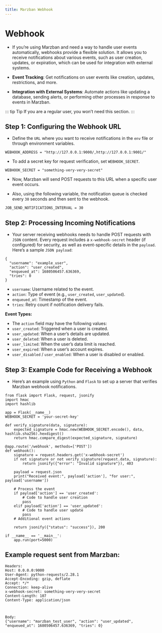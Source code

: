 ```yaml
---
title: Marzban Webhook 
---
```


# Webhook 

- If you’re using Marzban and need a way to handle user events automatically, webhooks provide a flexible solution. It allows you to receive notifications about various events, such as user creation, updates, or expiration, which can be used for integration with external systems.

- **Event Tracking**: Get notifications on user events like creation, updates, restrictions, and more.

- **Integration with External Systems**: Automate actions like updating a database, sending alerts, or performing other processes in response to events in Marzban.

::: tip Tip
If you are a regular user, you won’t need this section.
:::

## **Step 1: Configuring the Webhook URL**

- Define the `URL` where you want to receive notifications in the `env` file or through environment variables.
```env
WEBHOOK_ADDRESS = "http://127.0.0.1:9000/,http://127.0.0.1:9001/"
```

- To add a secret key for request verification, set `WEBHOOK_SECRET`.
```env
WEBHOOK_SECRET = "something-very-very-secret"
```

- Now, Marzban will send POST requests to this URL when a specific user event occurs.

- Also, using the following variable, the notification queue is checked every `30` seconds and then sent to the webhook.

```env
JOB_SEND_NOTIFICATIONS_INTERVAL = 30
```

## **Step 2: Processing Incoming Notifications**

- Your server receiving webhooks needs to handle POST requests with `JSON` content. Every request includes a `x-webhook-secret` header (if configured) for security, as well as event-specific details in the `payload`. Here’s a sample `JSON payload`:

```
{
  "username": "example_user",
  "action": "user_created",
  "enqueued_at": 1680506457.636369,
  "tries": 0
}
```

- `username`: Username related to the event.
- `action`: Type of event (e.g., `user_created`, `user_updated`).
- `enqueued_at`: Timestamp of the event.
- `tries`: Retry count if notification delivery fails.

**Event Types:**

- The `action` field may have the following values:
- `user_created`: Triggered when a user is created.
- `user_updated`: When a user’s details are updated.
- `user_deleted`: When a user is deleted.
- `user_limited`: When the user’s data limit is reached.
- `user_expired`: When a user’s account expires.
- `user_disabled` / `user_enabled`: When a user is disabled or enabled.

## **Step 3: Example Code for Receiving a Webhook**

- Here’s an example using `Python` and `Flask` to set up a server that verifies Marzban webhook notifications.

```
from flask import Flask, request, jsonify
import hmac
import hashlib

app = Flask(__name__)
WEBHOOK_SECRET = 'your-secret-key'

def verify_signature(data, signature):
    expected_signature = hmac.new(WEBHOOK_SECRET.encode(), data, hashlib.sha256).hexdigest()
    return hmac.compare_digest(expected_signature, signature)

@app.route('/webhook', methods=['POST'])
def webhook():
    signature = request.headers.get('x-webhook-secret')
    if not signature or not verify_signature(request.data, signature):
        return jsonify({"error": "Invalid signature"}), 403

    payload = request.json
    print("Received event:", payload['action'], "for user:", payload['username'])
    
    # Process the event
    if payload['action'] == 'user_created':
        # Code to handle user creation
        pass
    elif payload['action'] == 'user_updated':
        # Code to handle user update
        pass
    # Additional event actions

    return jsonify({"status": "success"}), 200

if __name__ == '__main__':
    app.run(port=5000)
```

## Example request sent from Marzban:

```
Headers:
Host: 0.0.0.0:9000
User-Agent: python-requests/2.28.1
Accept-Encoding: gzip, deflate
Accept: */*
Connection: keep-alive
x-webhook-secret: something-very-very-secret
Content-Length: 107
Content-Type: application/json



Body:
{"username": "marzban_test_user", "action": "user_updated", "enqueued_at": 1680506457.636369, "tries": 0}
```
